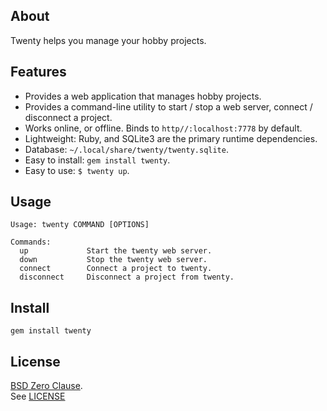## About

Twenty helps you manage your hobby projects.

## Features

* Provides a web application that manages hobby projects.
* Provides a command-line utility to start / stop a web server, connect / disconnect a project.
* Works online, or offline. Binds to `http//:localhost:7778` by default.
* Lightweight: Ruby, and SQLite3 are the primary runtime dependencies.
* Database: `~/.local/share/twenty/twenty.sqlite`.
* Easy to install: `gem install twenty`.
* Easy to use: `$ twenty up`.

## Usage

    Usage: twenty COMMAND [OPTIONS]

    Commands:
      up             Start the twenty web server.
      down           Stop the twenty web server.
      connect        Connect a project to twenty.
      disconnect     Disconnect a project from twenty.

## Install

    gem install twenty

## License

[BSD Zero Clause](https://choosealicense.com/licenses/0bsd/).
<br>
See [LICENSE](./LICENSE)
